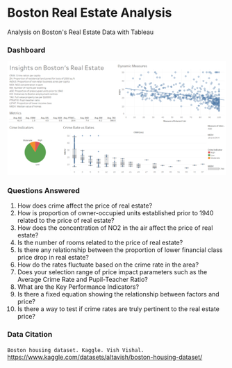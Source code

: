 # Boston Real Estate Analysis
Analysis on Boston's Real Estate Data with Tableau

### Dashboard
![Tableau Boston Real Estate Dashboard](./Dashboard.png)

### Questions Answered
1. How does crime affect the price of real estate?
2. How is proportion of owner-occupied units established prior to 1940 related to the price of real estate?
3. How does the concentration of NO2 in the air affect the price of real estate?
4. Is the number of rooms related to the price of real estate?
5. Is there any relationship between the proportion of lower financial class price drop in real estate?
6. How do the rates fluctuate based on the crime rate in the area?
7. Does your selection range of price impact parameters such as the Average Crime Rate and Pupil-Teacher Ratio?
8. What are the Key Performance Indicators?
9. Is there a fixed equation showing the relationship between factors and price?
10. Is there a way to test if crime rates are truly pertinent to the real estate price?

### Data Citation
`Boston housing dataset. Kaggle. Vish Vishal.`
https://www.kaggle.com/datasets/altavish/boston-housing-dataset/
